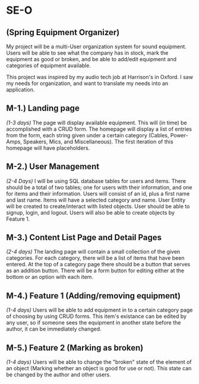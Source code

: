 # SE-O

## (Spring Equipment Organizer)

My project will be a multi-User organization system for sound equipment. Users will be able to see what the company has in stock, mark the equipment as good or broken, and be able to add/edit equipment and categories of equipment available.

This project was inspired by my audio tech job at Harrison's in Oxford. I saw my needs for organization, and want to translate my needs into an application.

## M-1.) Landing page
*(1-3 days)* The page will display available equipment. This will (in time) be accomplished with a CRUD form. The homepage will display a list of entries from the form, each string given under a certain category (Cables, Power-Amps, Speakers, Mics, and Miscellaneous). The first iteration of this homepage will have placeholders.

## M-2.) User Management
*(2-4 Days)* I will be using SQL database tables for users and items. There should be a total of two tables; one for users with their information, and one for items and their information. Users will consist of an id, plus a first name and last name. Items will have a selected category and name. User Entity will be created to create/interact with listed objects. User should be able to signup, login, and logout. Users will also be able to create objects by Feature 1.

## M-3.) Content List Page and Detail Pages
*(2-4 days)* The landing page will contain a small collection of the given categories. For each category, there will be a list of items that have been entered. At the top of a category page there should be a button that serves as an addition button. There will be a form button for editing either at the bottom or an option with each item.

## M-4.) Feature 1 (Adding/removing equipment)
*(1-4 days)* Users will be able to add equipment in to a certain category page of choosing by using CRUD forms. This item's existance can be edited by any user, so if someone sees the equipment in another state before the author, it can be immediately changed.

## M-5.) Feature 2 (Marking as broken)
*(1-4 days)* Users will be able to change the "broken" state of the element of an object (Marking whether an object is good for use or not). This state can be changed by the author and other users.
